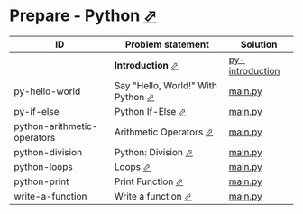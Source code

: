 # Prepare - Python [⬀](https://www.hackerrank.com/domains/python)



| ID                          | Problem statement                                                                           | Solution                                                       |
|-----------------------------|---------------------------------------------------------------------------------------------|----------------------------------------------------------------|
|                             | **Introduction** [⬀](https://www.hackerrank.com/domains/python/py-introduction)             | [py-introduction](py-introduction/)                            |
| py-hello-world              | Say "Hello, World!" With Python [⬀](https://www.hackerrank.com/challenges/py-hello-world)   | [main.py](py-introduction/py-hello-world/main.py)              |
| py-if-else                  | Python If-Else [⬀](https://www.hackerrank.com/challenges/py-if-else)                        | [main.py](py-introduction/py-if-else/main.py)                  |
| python-arithmetic-operators | Arithmetic Operators [⬀](https://www.hackerrank.com/challenges/python-arithmetic-operators) | [main.py](py-introduction/python-arithmetic-operators/main.py) |
| python-division             | Python: Division [⬀](https://www.hackerrank.com/challenges/python-division)                 | [main.py](py-introduction/python-division/main.py)             |
| python-loops                | Loops [⬀](https://www.hackerrank.com/challenges/python-loops)                               | [main.py](py-introduction/python-loops/main.py)                |
| python-print                | Print Function [⬀](https://www.hackerrank.com/challenges/python-print)                      | [main.py](py-introduction/python-print/main.py)                |
| write-a-function            | Write a function [⬀](https://www.hackerrank.com/challenges/write-a-function)                | [main.py](py-introduction/write-a-function/main.py)            |

